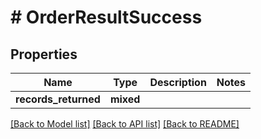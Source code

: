 # # OrderResultSuccess

## Properties

Name | Type | Description | Notes
------------ | ------------- | ------------- | -------------
**records_returned** | **mixed** |  |

[[Back to Model list]](../../README.md#models) [[Back to API list]](../../README.md#endpoints) [[Back to README]](../../README.md)
